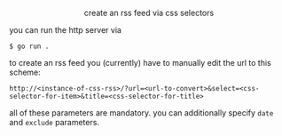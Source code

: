 
<p align="center">create an rss feed via css selectors</p>

you can run the http server via

```
$ go run .
```

to create an rss feed you (currently) have to manually edit the url to this scheme:

```
http://<instance-of-css-rss>/?url=<url-to-convert>&select=<css-selector-for-item>&title=<css-selector-for-title>
```

all of these parameters are mandatory. you can additionally specify `date` and `exclude` parameters.
